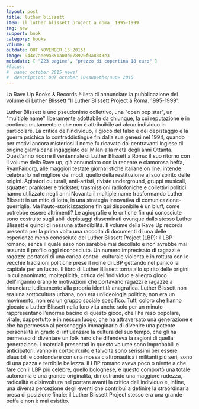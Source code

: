 ```yaml
---
layout: post
title: luther blissett
item: il luther blissett project a roma. 1995-1999
tag: new
support: book
category: books
volume: 4
outdate: OUT NOVEMBER 15 2015!
image: 944c7aee9a351a00d078920f0a8343e3
metadata: [ "223 pagine", "prezzo di copertina 18 euro" ]
#focus:
#  name: october 2015 news!
#  description: OUT october 10<sup>th</sup> 2015
---
```


La Rave Up Books & Records è lieta di annunciare la pubblicazione del volume di Luther Blissett "Il Luther Blissett Project a Roma. 1995-1999".

Luther Blissett è uno pseudonimo collettivo, una "open pop star", un "multiple name" liberamente adottabile da chiunque, la cui reputazione è in continuo mutamento e che non è attribuibile ad alcun individuo in particolare. La critica dell'individuo, il gioco del falso e del depistaggio e la guerra psichica lo contraddistingue fin dalla sua genesi nel 1994, quando per motivi ancora misteriosi il nome fu ricavato dal centravanti inglese di origine giamaicana ingaggiato dal Milan alla metà degli anni Ottanta. Quest’anno ricorre il ventennale di Luther Blissett a Roma: il suo ritorno con il volume della Rave up, già annunciato con la recente e clamorosa beffa, RyanFair.org, alle maggiori testate giornalistiche italiane on line, intende celebrarlo nel migliore dei modi, quello della restituzione al suo spirito delle origini.
Agitatori culturali, anti-artisti, riviste underground, gruppi musicali, squatter, prankster e trickster, trasmissioni radiofoniche e collettivi politici hanno utilizzato negli anni Novanta il multiple name trasformando Luther Blissett in un mito di lotta, in una strategia innovativa di comunicazione-guerriglia. Ma l'auto-storicizzazione fin qui disponibile è un bluff, come potrebbe essere altrimenti? Le agiografie o le critiche fin qui conosciute sono costruite sugli abili depistaggi disseminati ovunque dallo stesso Luther Blissett e quindi di nessuna attendibilità.
Il volume della Rave Up records presenta per la prima volta una raccolta di documenti di una delle esperienze meno conosciute del Luther Blissett Project (LBP): il LBP romano, senza il quale esso non sarebbe mai decollato e non avrebbe mai assunto il profilo oggi riconosciuto. Un numero imprecisato di ragazzi e ragazze portatori di una carica contro- culturale violenta e in rottura con le vecchie tradizioni politiche prese il nome di LBP gettando nel panico la capitale per un lustro.
Il libro di Luther Blissett torna allo spirito delle origini in cui anonimato, molteplicità, critica dell’individuo e allegro gioco dell’inganno erano le motivazioni che portavano ragazzi e ragazze a rinunciare ludicamente alla propria identità anagrafica. Luther Blissett non era una sottocultura urbana, non era un’ideologia politica, non era un movimento, non era un gruppo sociale specifico. Tutti coloro che hanno giocato a Luther Blissett nella loro vita anche solo per un minuto rappresentano l’enorme bacino di questo gioco, che l’ha reso popolare, virale, dappertutto e in nessun luogo, che ha attraversato una generazione e che ha permesso al personaggio immaginario di divenire una potente personalità in grado di influenzare la cultura del suo tempo, che gli ha permesso di diventare un folk hero che difendeva la ragioni di quella generazione.
I materiali presentati in questo volume sono improbabili e anticipatori, vanno in cortocircuito e talvolta sono serissimi per essere plausibili e confondere con una mossa cialtronautica i militanti più seri, sono di una pazza e terribile bellezza. Il LBP romano aveva poco o niente a che fare con il LBP più celebre, quello bolognese, e questo comportò una totale autonomia e una grande originalità, dimostrando una maggiore rudezza, radicalità e disinvoltura nel portare avanti la critica dell’individuo e, infine, una
diversa percezione degli eventi che contribuì a definire la straordinaria presa di posizione finale: il Luther Blissett Project stesso era una grande beffa e non è mai esistito.
